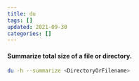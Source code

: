 ```yaml
---
title: du
tags: []
updated: 2021-09-30
categories: []
---
```


#### Summarize total size of a file or directory.
```bash
du -h --summarize <DirectoryOrFilename>
```